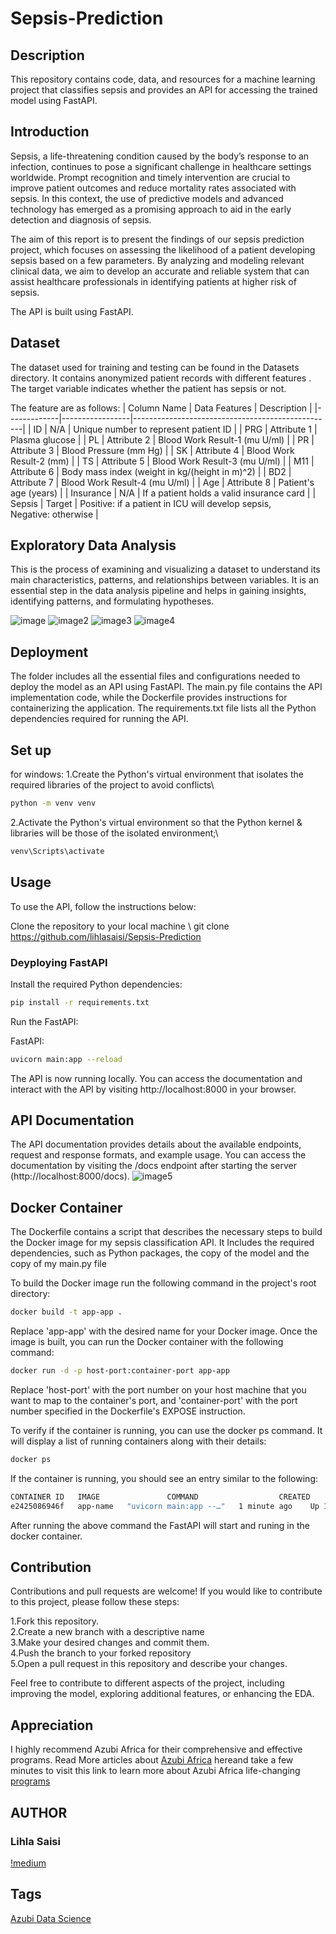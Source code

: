 # Sepsis-Prediction

## Description
This repository contains code, data, and resources for a machine learning project that classifies sepsis and provides an API for accessing the trained model using FastAPI.

## Introduction
Sepsis, a life-threatening condition caused by the body’s response to an infection, continues to pose a significant challenge in healthcare settings worldwide. Prompt recognition and timely intervention are crucial to improve patient outcomes and reduce mortality rates associated with sepsis. In this context, the use of predictive models and advanced technology has emerged as a promising approach to aid in the early detection and diagnosis of sepsis.

The aim of this report is to present the findings of our sepsis prediction project, which focuses on assessing the likelihood of a patient developing sepsis based on a few parameters. By analyzing and modeling relevant clinical data, we aim to develop an accurate and reliable system that can assist healthcare professionals in identifying patients at higher risk of sepsis.

The API is built using FastAPI.

## Dataset
The dataset used for training and testing can be found in the Datasets directory. It contains anonymized patient records with different features . The target variable indicates whether the patient has sepsis or not.

The feature are as follows:
| Column Name | Data Features | Description                                      |
|-------------|-----------------|--------------------------------------------------|
| ID          | N/A             | Unique number to represent patient ID             |
| PRG         | Attribute 1     | Plasma glucose                                   |
| PL          | Attribute 2     | Blood Work Result-1 (mu U/ml)                    |
| PR          | Attribute 3     | Blood Pressure (mm Hg)                           |
| SK          | Attribute 4     | Blood Work Result-2 (mm)                         |
| TS          | Attribute 5     | Blood Work Result-3 (mu U/ml)                    |
| M11         | Attribute 6     | Body mass index (weight in kg/(height in m)^2)   |
| BD2         | Attribute 7     | Blood Work Result-4 (mu U/ml)                    |
| Age         | Attribute 8     | Patient's age (years)                            |
| Insurance   | N/A             | If a patient holds a valid insurance card         |
| Sepsis      | Target          | Positive: if a patient in ICU will develop sepsis,<br> Negative: otherwise |

## Exploratory Data Analysis
This is the process of examining and visualizing a dataset to understand its main characteristics, patterns, and relationships between variables. It is an essential step in the data analysis pipeline and helps in gaining insights, identifying patterns, and formulating hypotheses.

![image](./images/sepsis-1.png)
![image2](./images/Sepsis-comparison.png)
![image3](./images/correlation-heatmap.png)
![image4](./images/sepsis-relationship.png)

## Deployment

The folder includes all the essential files and configurations needed to deploy the model as an API using FastAPI. The main.py file contains the API implementation code, while the Dockerfile provides instructions for containerizing the application. The requirements.txt file lists all the Python dependencies required for running the API.


## Set up

for windows:
1.Create the Python's virtual environment that isolates the required libraries of the project to avoid conflicts\
```bash
python -m venv venv
```
2.Activate the Python's virtual environment so that the Python kernel & libraries will be those of the isolated environment;\
```bash
venv\Scripts\activate
```


## Usage
To use the API, follow the instructions below:

Clone the repository to your local machine \ git clone https://github.com/lihlasaisi/Sepsis-Prediction

### Deyploying FastAPI
Install the required Python dependencies:
```bash
pip install -r requirements.txt
```
Run the FastAPI:

FastAPI:

```bash
uvicorn main:app --reload 
```
The API is now running locally. You can access the documentation and interact with the API by visiting http://localhost:8000 in your browser.

## API Documentation
The API documentation provides details about the available endpoints, request and response formats, and example usage. You can access the documentation by visiting the /docs endpoint after starting the server (http://localhost:8000/docs).
![image5](./images/API.PNG)



##  Docker Container
The Dockerfile contains a script that describes the necessary steps to build the Docker image for my sepsis classification API. It Includes the required dependencies, such as Python packages, the copy of the model and the copy of my main.py file  

To build the Docker image run the following command in the project's root directory:
```bash
docker build -t app-app .
```
Replace 'app-app' with the desired name for your Docker image.
Once the image is built, you can run the Docker container with the following command:
```bash 
docker run -d -p host-port:container-port app-app
```
Replace 'host-port' with the port number on your host machine that you want to map to the container's port, and 'container-port' with the port number specified in the Dockerfile's EXPOSE instruction.

To verify if the container is running, you can use the docker ps command. It will display a list of running containers along with their details:
```bash 
docker ps
```
If the container is running, you should see an entry similar to the following:


```bash
CONTAINER ID   IMAGE               COMMAND                  CREATED          STATUS          PORTS                    NAMES
e2425086946f   app-name   "uvicorn main:app --…"   1 minute ago    Up 1 minute     0.0.0.0:8000->8000/tcp   <container_name>
```

After running the above command the FastAPI will start and runing in the docker container.

## Contribution
Contributions and pull requests are welcome! If you would like to contribute to this project, please follow these steps:

1.Fork this repository.\
2.Create a new branch with a descriptive name \
3.Make your desired changes and commit them.\
4.Push the branch to your forked repository \
5.Open a pull request in this repository and describe your changes.

Feel free to contribute to different aspects of the project, including improving the model, exploring additional features, or enhancing the EDA.

## Appreciation
I highly recommend Azubi Africa for their comprehensive and effective programs. Read More articles about [Azubi Africa](https://medium.com/@azubiafrica) hereand take a few minutes to visit this link to learn more about Azubi Africa life-changing [programs](https://bit.ly/41CGCwK)

## AUTHOR 
### Lihla Saisi
[!medium](https://medium.com/@lihla.saisi/sepsis-prediction-using-machine-learning-and-fastapi-2a41a90df973)

## Tags
[Azubi Data Science](https://bit.ly/3ARq742)

